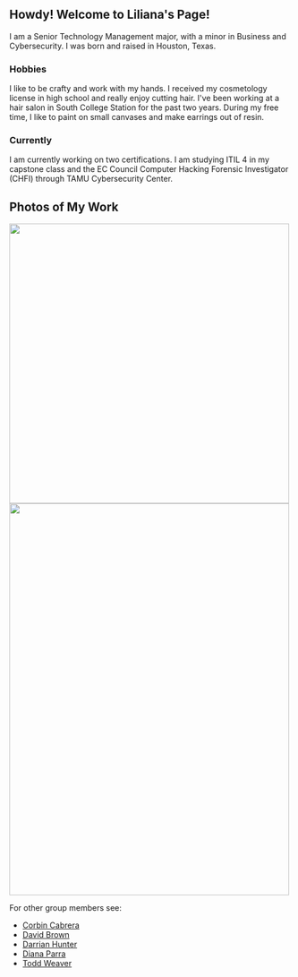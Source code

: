## Howdy! Welcome to Liliana's Page!
I am a Senior Technology Management major, with a minor in Business and Cybersecurity. 
I was born and raised in Houston, Texas. 

### Hobbies
I like to be crafty and work with my hands. I received my cosmetology license in high school and really enjoy cutting hair.
I've been working at a hair salon in South College Station for the past two years. 
During my free time, I like to paint on small canvases and make earrings out of resin. 


### Currently
I am currently working on two certifications.
I am studying ITIL 4 in my capstone class and the EC Council Computer Hacking Forensic Investigator (CHFI) through TAMU Cybersecurity Center. 

## Photos of My Work 
<img src="https://gvgtw.github.io/tcmg412-project2/images/lilianapic.jpg" height="500" width="500">


<img src="https://gvgtw.github.io/tcmg412-project2/images/liliana.jpg" height="700" width="500">





For other group members see:
* [Corbin Cabrera](https://gvgtw.github.io/tcmg412-project2/index)
* [David Brown](https://guides.github.com/features/mastering-markdown/)
* [Darrian Hunter](https://guides.github.com/features/mastering-markdown/)
* [Diana Parra](https://guides.github.com/features/mastering-markdown/)
* [Todd Weaver](https://guides.github.com/features/mastering-markdown/)
